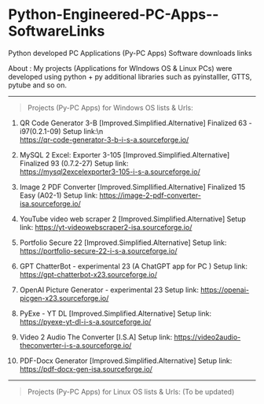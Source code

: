 # Python-Engineered-PC-Apps--SoftwareLinks
Python developed PC Applications (Py-PC Apps) Software downloads links

About :
My projects (Applications for WIndows OS & Linux PCs) were developed using python + py additional libraries such as pyinstalller, GTTS, pytube and so on.

-----------------------------------------------------------------------------------------------------------------------------------

>  Projects (Py-PC Apps) for Windows OS lists & Urls:     

1) QR Code Generator 3-B [Improved.Simplified.Alternative] Finalized 63 - i97(0.2.1-09) Setup link:\n                                         
      https://qr-code-generator-3-b-i-s-a.sourceforge.io/

2) MySQL 2 Excel: Exporter 3-105 [Improved.Simplified.Alternative] Finalized 93 (0.7.2-27) Setup link:    
      https://mysql2excelexporter3-105-i-s-a.sourceforge.io/
    
3) Image 2 PDF Converter [Improved.Simpllified.Alternative] Finalized 15 Easy (A02-1) Setup link:
      https://image-2-pdf-converter-isa.sourceforge.io/

4) YouTube video web scraper 2 [Improved.Simplified.Alternative] Setup link:
       https://yt-videowebscraper2-isa.sourceforge.io/

5) Portfolio Secure 22 [Improved.Simplified.Alternative] Setup link:
      https://portfolio-secure-22-i-s-a.sourceforge.io/

6) GPT ChatterBot - experimental 23 (A ChatGPT app for PC ) Setup link:
      https://gpt-chatterbot-x23.sourceforge.io/

7) OpenAI Picture Generator - experimental 23 Setup link:
      https://openai-picgen-x23.sourceforge.io/

8) PyExe - YT DL [Improved.Simplified.Alternative] Setup link:
      https://pyexe-yt-dl-i-s-a.sourceforge.io/

9) Video 2 Audio The Converter [I.S.A] Setup link:
      https://video2audio-theconverter-i-s-a.sourceforge.io/
   
10) PDF-Docx Generator [Improved.Simplified.Alternative] Setup link:
       https://pdf-docx-gen-isa.sourceforge.io/
    
-----------------------------------------------------------------------------------------------------------------------------------

> Projects (Py-PC Apps) for Linux OS lists & Urls: (To be updated)

